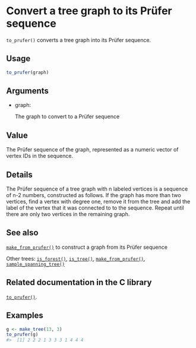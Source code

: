 # Convert a tree graph to its Prüfer sequence

`to_prufer()` converts a tree graph into its Prüfer sequence.

## Usage

``` r
to_prufer(graph)
```

## Arguments

- graph:

  The graph to convert to a Prüfer sequence

## Value

The Prüfer sequence of the graph, represented as a numeric vector of
vertex IDs in the sequence.

## Details

The Prüfer sequence of a tree graph with n labeled vertices is a
sequence of n-2 numbers, constructed as follows. If the graph has more
than two vertices, find a vertex with degree one, remove it from the
tree and add the label of the vertex that it was connected to to the
sequence. Repeat until there are only two vertices in the remaining
graph.

## See also

[`make_from_prufer()`](https://r.igraph.org/reference/make_from_prufer.md)
to construct a graph from its Prüfer sequence

Other trees:
[`is_forest()`](https://r.igraph.org/reference/is_forest.md),
[`is_tree()`](https://r.igraph.org/reference/is_tree.md),
[`make_from_prufer()`](https://r.igraph.org/reference/make_from_prufer.md),
[`sample_spanning_tree()`](https://r.igraph.org/reference/sample_spanning_tree.md)

## Related documentation in the C library

[`to_prufer()`](https://igraph.org/c/html/0.10.17/igraph-Structural.html#igraph_to_prufer).

## Examples

``` r
g <- make_tree(13, 3)
to_prufer(g)
#>  [1] 2 2 2 1 3 3 3 1 4 4 4
```
